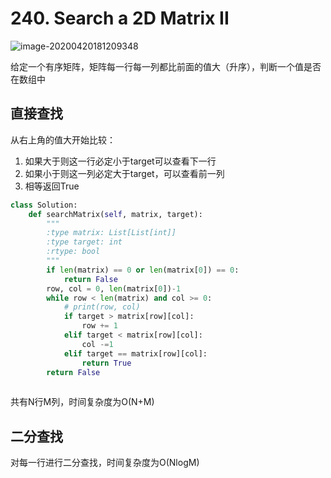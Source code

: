 # 240. Search a 2D Matrix II

![image-20200420181209348](../../../.assert/image-20200420181209348.png)

给定一个有序矩阵，矩阵每一行每一列都比前面的值大（升序），判断一个值是否在数组中

## 直接查找

从右上角的值大开始比较：

1. 如果大于则这一行必定小于target可以查看下一行
2. 如果小于则这一列必定大于target，可以查看前一列
3. 相等返回True

~~~python
class Solution:
    def searchMatrix(self, matrix, target):
        """
        :type matrix: List[List[int]]
        :type target: int
        :rtype: bool
        """
        if len(matrix) == 0 or len(matrix[0]) == 0:
            return False
        row, col = 0, len(matrix[0])-1
        while row < len(matrix) and col >= 0:
            # print(row, col)
            if target > matrix[row][col]:
                row += 1
            elif target < matrix[row][col]:
                col -=1
            elif target == matrix[row][col]:
                return True
        return False
   
~~~

共有N行M列，时间复杂度为O(N+M)

## 二分查找

对每一行进行二分查找，时间复杂度为O(NlogM)